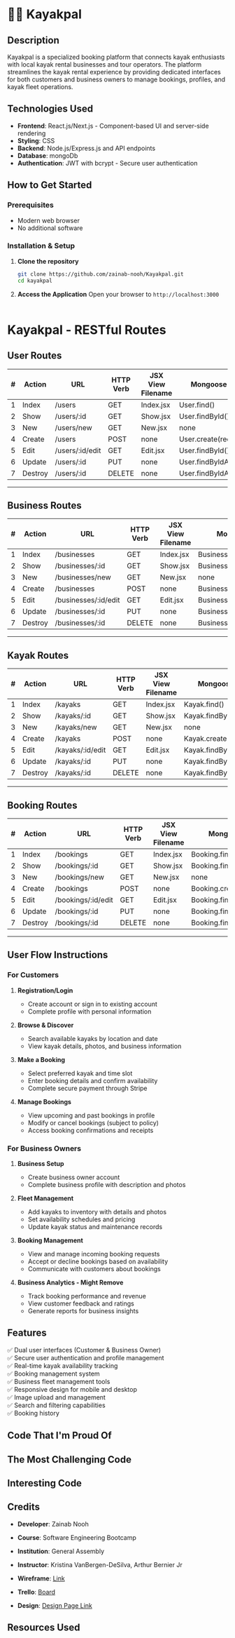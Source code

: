 # 🚣‍♀️ Kayakpal

## Description
Kayakpal is a specialized booking platform that connects kayak enthusiasts with local kayak rental businesses and tour operators. The platform streamlines the kayak rental experience by providing dedicated interfaces for both customers and business owners to manage bookings, profiles, and kayak fleet operations.

<!-- ![Kayakpal Flow Diagram](path-to-your-diagram-image) -->

## Technologies Used
- **Frontend**: React.js/Next.js - Component-based UI and server-side rendering
- **Styling**: CSS
- **Backend**: Node.js/Express.js and API endpoints
- **Database**: mongoDb
- **Authentication**: JWT with bcrypt - Secure user authentication

## How to Get Started

### Prerequisites
- Modern web browser
- No additional software

### Installation & Setup

1. **Clone the repository**
   ```bash
   git clone https://github.com/zainab-nooh/Kayakpal.git
   cd kayakpal
   ```

2. **Access the Application**
   Open your browser to `http://localhost:3000`
   <br><br>



#  Kayakpal - RESTful Routes

## User Routes

| # | Action | URL | HTTP Verb | JSX View Filename | Mongoose Method |
|---|--------|-----|-----------|-------------------|-----------------|
| 1 | Index | /users | GET | Index.jsx | User.find() |
| 2 | Show | /users/:id | GET | Show.jsx | User.findById() |
| 3 | New | /users/new | GET | New.jsx | none |
| 4 | Create | /users | POST | none | User.create(req.body) |
| 5 | Edit | /users/:id/edit | GET | Edit.jsx | User.findById() |
| 6 | Update | /users/:id | PUT | none | User.findByIdAndUpdate() |
| 7 | Destroy | /users/:id | DELETE | none | User.findByIdAndDelete() |

---

## Business Routes

| # | Action | URL | HTTP Verb | JSX View Filename | Mongoose Method |
|---|--------|-----|-----------|-------------------|-----------------|
| 1 | Index | /businesses | GET | Index.jsx | Business.find() |
| 2 | Show | /businesses/:id | GET | Show.jsx | Business.findById() |
| 3 | New | /businesses/new | GET | New.jsx | none |
| 4 | Create | /businesses | POST | none | Business.create(req.body) |
| 5 | Edit | /businesses/:id/edit | GET | Edit.jsx | Business.findById() |
| 6 | Update | /businesses/:id | PUT | none | Business.findByIdAndUpdate() |
| 7 | Destroy | /businesses/:id | DELETE | none | Business.findByIdAndDelete() |

---

## Kayak Routes

| # | Action | URL | HTTP Verb | JSX View Filename | Mongoose Method |
|---|--------|-----|-----------|-------------------|-----------------|
| 1 | Index | /kayaks | GET | Index.jsx | Kayak.find() |
| 2 | Show | /kayaks/:id | GET | Show.jsx | Kayak.findById() |
| 3 | New | /kayaks/new | GET | New.jsx | none |
| 4 | Create | /kayaks | POST | none | Kayak.create(req.body) |
| 5 | Edit | /kayaks/:id/edit | GET | Edit.jsx | Kayak.findById() |
| 6 | Update | /kayaks/:id | PUT | none | Kayak.findByIdAndUpdate() |
| 7 | Destroy | /kayaks/:id | DELETE | none | Kayak.findByIdAndDelete() |

---

## Booking Routes

| # | Action | URL | HTTP Verb | JSX View Filename | Mongoose Method |
|---|--------|-----|-----------|-------------------|-----------------|
| 1 | Index | /bookings | GET | Index.jsx | Booking.find() |
| 2 | Show | /bookings/:id | GET | Show.jsx | Booking.findById() |
| 3 | New | /bookings/new | GET | New.jsx | none |
| 4 | Create | /bookings | POST | none | Booking.create(req.body) |
| 5 | Edit | /bookings/:id/edit | GET | Edit.jsx | Booking.findById() |
| 6 | Update | /bookings/:id | PUT | none | Booking.findByIdAndUpdate() |
| 7 | Destroy | /bookings/:id | DELETE | none | Booking.findByIdAndDelete() |

---

## User Flow Instructions

### For Customers
1. **Registration/Login**
   - Create account or sign in to existing account
   - Complete profile with personal information
   
2. **Browse & Discover**
   - Search available kayaks by location and date
   - View kayak details, photos, and business information
   
3. **Make a Booking**
   - Select preferred kayak and time slot
   - Enter booking details and confirm availability
   - Complete secure payment through Stripe
   
4. **Manage Bookings**
   - View upcoming and past bookings in profile
   - Modify or cancel bookings (subject to policy)
   - Access booking confirmations and receipts

### For Business Owners
1. **Business Setup**
   - Create business owner account
   - Complete business profile with description and photos
   
2. **Fleet Management**
   - Add kayaks to inventory with details and photos
   - Set availability schedules and pricing
   - Update kayak status and maintenance records
   
3. **Booking Management**
   - View and manage incoming booking requests
   - Accept or decline bookings based on availability
   - Communicate with customers about bookings
   
4. **Business Analytics - Might Remove**
   - Track booking performance and revenue
   - View customer feedback and ratings
   - Generate reports for business insights

## Features
✅ Dual user interfaces (Customer & Business Owner)  
✅ Secure user authentication and profile management  
✅ Real-time kayak availability tracking    
✅ Booking management system  
✅ Business fleet management tools  
✅ Responsive design for mobile and desktop  
✅ Image upload and management  
✅ Search and filtering capabilities  
✅ Booking history

## Code That I'm Proud Of


## The Most Challenging Code


## Interesting Code


## Credits
- **Developer**: Zainab Nooh
- **Course**: Software Engineering Bootcamp  
- **Institution**: General Assembly
- **Instructor**: Kristina VanBergen-DeSilva, Arthur Bernier Jr
- **Wireframe**: [Link](https://excalidraw.com/#json=gZ5a-QdVNzrOyTI0lRaHs,yko7xQ6Yps8tREqEQS0l6Q)

- **Trello**: [Board](https://trello.com/b/l8WdAQ6N/kayakpal)
- **Design**: [Design Page Link]()

## Resources Used
